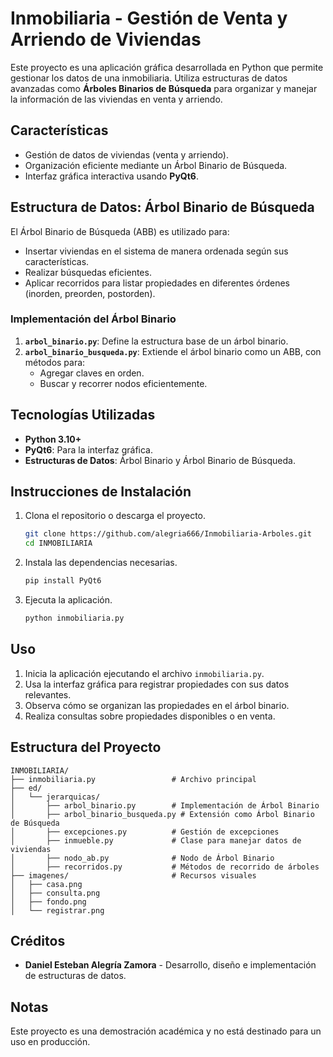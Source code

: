 # Inmobiliaria - Gestión de Venta y Arriendo de Viviendas

Este proyecto es una aplicación gráfica desarrollada en Python que permite gestionar los datos de una inmobiliaria. 
Utiliza estructuras de datos avanzadas como **Árboles Binarios de Búsqueda** para organizar y manejar la información 
de las viviendas en venta y arriendo.

## Características
- Gestión de datos de viviendas (venta y arriendo).
- Organización eficiente mediante un Árbol Binario de Búsqueda.
- Interfaz gráfica interactiva usando **PyQt6**.

## Estructura de Datos: Árbol Binario de Búsqueda
El Árbol Binario de Búsqueda (ABB) es utilizado para:
- Insertar viviendas en el sistema de manera ordenada según sus características.
- Realizar búsquedas eficientes.
- Aplicar recorridos para listar propiedades en diferentes órdenes (inorden, preorden, postorden).

### Implementación del Árbol Binario
1. **`arbol_binario.py`**: Define la estructura base de un árbol binario.
2. **`arbol_binario_busqueda.py`**: Extiende el árbol binario como un ABB, con métodos para:
   - Agregar claves en orden.
   - Buscar y recorrer nodos eficientemente.

## Tecnologías Utilizadas
- **Python 3.10+**
- **PyQt6**: Para la interfaz gráfica.
- **Estructuras de Datos**: Árbol Binario y Árbol Binario de Búsqueda.

## Instrucciones de Instalación
1. Clona el repositorio o descarga el proyecto.
   ```bash
   git clone https://github.com/alegria666/Inmobiliaria-Arboles.git
   cd INMOBILIARIA
   ```
2. Instala las dependencias necesarias.
   ```bash
   pip install PyQt6
   ```
3. Ejecuta la aplicación.
   ```bash
   python inmobiliaria.py
   ```

## Uso
1. Inicia la aplicación ejecutando el archivo `inmobiliaria.py`.
2. Usa la interfaz gráfica para registrar propiedades con sus datos relevantes.
3. Observa cómo se organizan las propiedades en el árbol binario.
4. Realiza consultas sobre propiedades disponibles o en venta.

## Estructura del Proyecto
```
INMOBILIARIA/
├── inmobiliaria.py                 # Archivo principal
├── ed/
│   └── jerarquicas/
│       ├── arbol_binario.py        # Implementación de Árbol Binario
│       ├── arbol_binario_busqueda.py # Extensión como Árbol Binario de Búsqueda
│       ├── excepciones.py          # Gestión de excepciones
│       ├── inmueble.py             # Clase para manejar datos de viviendas
│       ├── nodo_ab.py              # Nodo de Árbol Binario
│       ├── recorridos.py           # Métodos de recorrido de árboles
├── imagenes/                       # Recursos visuales
│   ├── casa.png
│   ├── consulta.png
│   ├── fondo.png
│   └── registrar.png
```

## Créditos
- **Daniel Esteban Alegría Zamora** - Desarrollo, diseño e implementación de estructuras de datos.

## Notas
Este proyecto es una demostración académica y no está destinado para un uso en producción.

